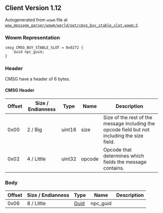 ## Client Version 1.12

Autogenerated from `wowm` file at [`wow_message_parser/wowm/world/pet/cmsg_buy_stable_slot.wowm:3`](https://github.com/gtker/wow_messages/tree/main/wow_message_parser/wowm/world/pet/cmsg_buy_stable_slot.wowm#L3).

### Wowm Representation
```rust,ignore
cmsg CMSG_BUY_STABLE_SLOT = 0x0272 {
    Guid npc_guid;
}
```
### Header
CMSG have a header of 6 bytes.

#### CMSG Header
| Offset | Size / Endianness | Type   | Name   | Description |
| ------ | ----------------- | ------ | ------ | ----------- |
| 0x00   | 2 / Big           | uint16 | size   | Size of the rest of the message including the opcode field but not including the size field.|
| 0x02   | 4 / Little        | uint32 | opcode | Opcode that determines which fields the message contains.|
### Body
| Offset | Size / Endianness | Type | Name | Description |
| ------ | ----------------- | ---- | ---- | ----------- |
| 0x06 | 8 / Little | [Guid](../spec/packed-guid.md) | npc_guid |  |
